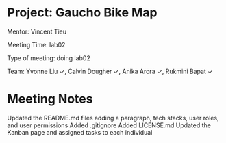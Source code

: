 # Project: Gaucho Bike Map
Mentor: Vincent Tieu

Meeting Time: lab02

Type of meeting: doing lab02

Team: Yvonne Liu ✓, Calvin Dougher ✓, Anika Arora ✓, Rukmini Bapat ✓

# Meeting Notes
Updated the README.md files adding a paragraph, tech stacks, user roles, and user permissions
Added .gitignore
Added LICENSE.md
Updated the Kanban page and assigned tasks to each individual
